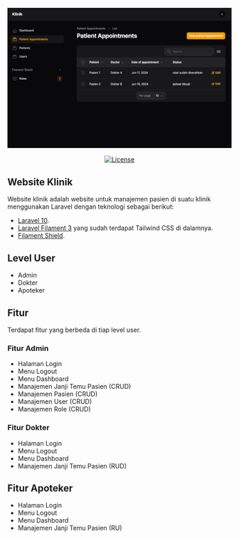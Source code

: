 <p align="center"><img src="patient-appointment.png" alt="Patient Appointment" title="Patient Appointment"></p>

<p align="center">
<a href="https://packagist.org/packages/laravel/framework"><img src="https://img.shields.io/packagist/l/laravel/framework" alt="License"></a>
</p>

## Website Klinik

Website klinik adalah website untuk manajemen pasien di suatu klinik menggunakan Laravel dengan teknologi sebagai berikut:

- [Laravel 10](https://laravel.com/docs/10.x/releases).
- [Laravel Filament 3](https://filamentphp.com/docs/3.x/panels/installation) yang sudah terdapat Tailwind CSS di dalamnya.
- [Filament Shield](https://github.com/bezhanSalleh/filament-shield).

## Level User

- Admin
- Dokter
- Apoteker

## Fitur

Terdapat fitur yang berbeda di tiap level user.

### Fitur Admin

- Halaman Login
- Menu Logout
- Menu Dashboard
- Manajemen Janji Temu Pasien (CRUD)
- Manajemen Pasien (CRUD)
- Manajemen User (CRUD)
- Manajemen Role (CRUD)

### Fitur Dokter

- Halaman Login
- Menu Logout
- Menu Dashboard
- Manajemen Janji Temu Pasien (RUD)

## Fitur Apoteker

- Halaman Login
- Menu Logout
- Menu Dashboard
- Manajemen Janji Temu Pasien (RU)